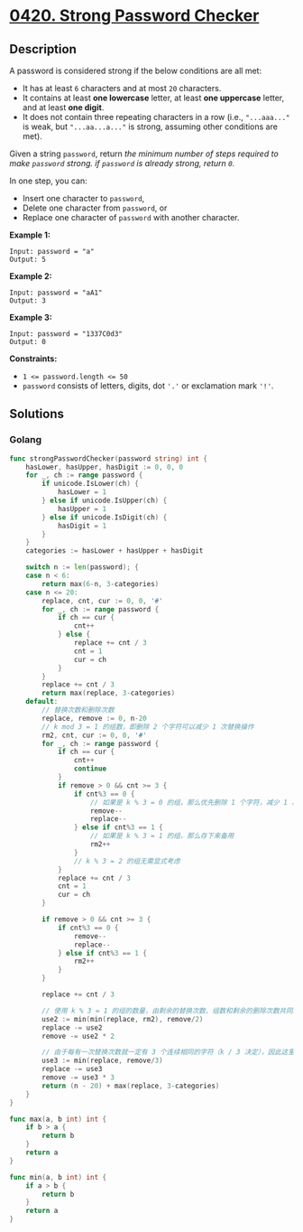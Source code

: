 # [0420. Strong Password Checker](https://leetcode-cn.com/problems/strong-password-checker/)



## Description


A password is considered strong if the below conditions are all met:

- It has at least `6` characters and at most `20` characters.
- It contains at least **one lowercase** letter, at least **one uppercase** letter, and at least **one digit**.
- It does not contain three repeating characters in a row (i.e., `"...aaa..."` is weak, but `"...aa...a..."` is strong, assuming other conditions are met).

Given a string `password`, return *the minimum number of steps required to make `password` strong. if `password` is already strong, return `0`.*

In one step, you can:

- Insert one character to `password`,
- Delete one character from `password`, or
- Replace one character of `password` with another character.

 

**Example 1:**

```
Input: password = "a"
Output: 5
```

**Example 2:**

```
Input: password = "aA1"
Output: 3
```

**Example 3:**

```
Input: password = "1337C0d3"
Output: 0
```

 

**Constraints:**

- `1 <= password.length <= 50`
- `password` consists of letters, digits, dot `'.'` or exclamation mark `'!'`.







## Solutions

<!-- tabs:start -->

### **Golang**

```go
func strongPasswordChecker(password string) int {
    hasLower, hasUpper, hasDigit := 0, 0, 0
    for _, ch := range password {
        if unicode.IsLower(ch) {
            hasLower = 1
        } else if unicode.IsUpper(ch) {
            hasUpper = 1
        } else if unicode.IsDigit(ch) {
            hasDigit = 1
        }
    }
    categories := hasLower + hasUpper + hasDigit

    switch n := len(password); {
    case n < 6:
        return max(6-n, 3-categories)
    case n <= 20:
        replace, cnt, cur := 0, 0, '#'
        for _, ch := range password {
            if ch == cur {
                cnt++
            } else {
                replace += cnt / 3
                cnt = 1
                cur = ch
            }
        }
        replace += cnt / 3
        return max(replace, 3-categories)
    default:
        // 替换次数和删除次数
        replace, remove := 0, n-20
        // k mod 3 = 1 的组数，即删除 2 个字符可以减少 1 次替换操作
        rm2, cnt, cur := 0, 0, '#'
        for _, ch := range password {
            if ch == cur {
                cnt++
                continue
            }
            if remove > 0 && cnt >= 3 {
                if cnt%3 == 0 {
                    // 如果是 k % 3 = 0 的组，那么优先删除 1 个字符，减少 1 次替换操作
                    remove--
                    replace--
                } else if cnt%3 == 1 {
                    // 如果是 k % 3 = 1 的组，那么存下来备用
                    rm2++
                }
                // k % 3 = 2 的组无需显式考虑
            }
            replace += cnt / 3
            cnt = 1
            cur = ch
        }

        if remove > 0 && cnt >= 3 {
            if cnt%3 == 0 {
                remove--
                replace--
            } else if cnt%3 == 1 {
                rm2++
            }
        }

        replace += cnt / 3

        // 使用 k % 3 = 1 的组的数量，由剩余的替换次数、组数和剩余的删除次数共同决定
        use2 := min(min(replace, rm2), remove/2)
        replace -= use2
        remove -= use2 * 2

        // 由于每有一次替换次数就一定有 3 个连续相同的字符（k / 3 决定），因此这里可以直接计算出使用 k % 3 = 2 的组的数量
        use3 := min(replace, remove/3)
        replace -= use3
        remove -= use3 * 3
        return (n - 20) + max(replace, 3-categories)
    }
}

func max(a, b int) int {
    if b > a {
        return b
    }
    return a
}

func min(a, b int) int {
    if a > b {
        return b
    }
    return a
}
```

<!-- tabs:end -->